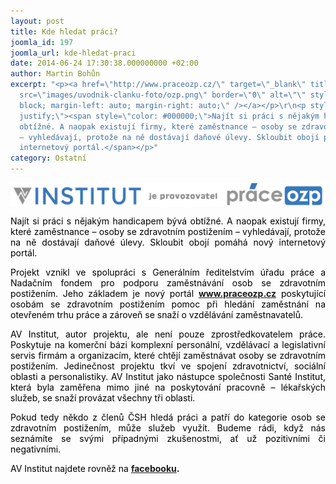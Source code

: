 ```yaml
---
layout: post
title: Kde hledat práci?
joomla_id: 197
joomla_url: kde-hledat-praci
date: 2014-06-24 17:30:38.000000000 +02:00
author: Martin Bohůn
excerpt: "<p><a href=\"http://www.praceozp.cz/\" target=\"_blank\" title=\"Práce OZP\"><img
  src=\"images/uvodnik-clanku-foto/ozp.png\" border=\"0\" alt=\"\" style=\"display:
  block; margin-left: auto; margin-right: auto;\" /></a></p>\r\n<p style=\"text-align:
  justify;\"><span style=\"color: #000000;\">Najít si práci s nějakým handicapem bývá
  obtížné. A naopak existují firmy, které zaměstnance – osoby se zdravotním postižením
  – vyhledávají, protože na ně dostávají daňové úlevy. Skloubit obojí pomáhá nový
  internetový portál.</span></p>"
category: Ostatní
---
```

<p><a href="http://www.praceozp.cz/" target="_blank" title="Práce OZP"><img src="images/uvodnik-clanku-foto/ozp.png" border="0" alt="" style="display: block; margin-left: auto; margin-right: auto;" /></a></p>

<p style="text-align: justify;"><span style="color: #000000;">Najít si práci s nějakým handicapem bývá obtížné. A naopak existují firmy, které zaměstnance – osoby se zdravotním postižením – vyhledávají, protože na ně dostávají daňové úlevy. Skloubit obojí pomáhá nový internetový portál.</span></p>



<p style="text-align: justify;"><span style="color: #000000;">Projekt vznikl ve spolupráci s Generálním ředitelstvím úřadu práce a Nadačním fondem pro podporu zaměstnávání osob se zdravotním postižením. Jeho základem je nový portál</span> <strong><a href="http://www.praceozp.cz/" target="_blank" title="Práce OZP">www.praceozp.cz</a></strong> <span style="color: #000000;">poskytující osobám se zdravotním postižením pomoc při hledání zaměstnání na otevřeném trhu práce a zároveň se snaží o vzdělávání zaměstnavatelů.</span></p>

<p style="text-align: justify;"><span style="color: #000000;">AV Institut, autor projektu, ale není pouze zprostředkovatelem práce. Poskytuje na komerční bázi komplexní personální, vzdělávací a legislativní servis firmám a organizacím, které chtějí zaměstnávat osoby se zdravotním postižením. Jedinečnost projektu tkví ve spojení zdravotnictví, sociální oblasti a personalistiky. AV Institut jako nástupce společnosti Santé Institut, která byla zaměřena mimo jiné na poskytování pracovně – lékařských služeb, se snaží provázat všechny tři oblasti.</span></p>

<p style="text-align: justify;"><span style="color: #000000;">Pokud tedy někdo z členů ČSH hledá práci a patří do kategorie osob se zdravotním postižením, může služeb využít. Budeme rádi, když nás seznámíte se svými případnými zkušenostmi, ať už pozitivními či negativními.</span></p>

<p style="text-align: justify;"><span style="color: #000000;">AV Institut najdete rovněž na</span><span style="color: #000000;"> <strong><a href="https://www.facebook.com/pages/AV-Institut/153316361366812?sk=wall" target="_blank" title="AV Institut">facebooku</a>.</strong></span></p>
